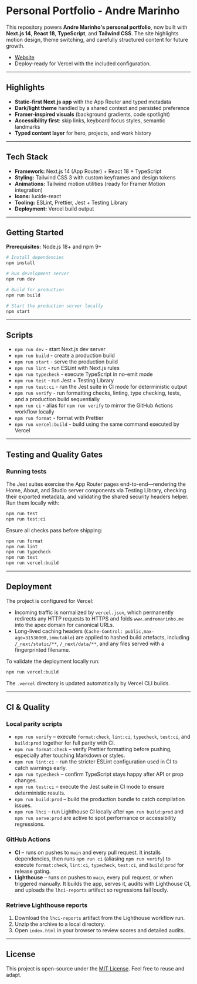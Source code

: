 ﻿# Personal Portfolio - Andre Marinho

This repository powers **Andre Marinho's personal portfolio**, now built with **Next.js 14**, **React 18**, **TypeScript**, and **Tailwind CSS**. The site highlights motion design, theme switching, and carefully structured content for future growth.

- [Website](https://andremarinho.me)
- Deploy-ready for Vercel with the included configuration.

---

## Highlights

- **Static-first Next.js app** with the App Router and typed metadata
- **Dark/light theme** handled by a shared context and persisted preference
- **Framer-inspired visuals** (background gradients, code spotlight)
- **Accessibility first**: skip links, keyboard focus styles, semantic landmarks
- **Typed content layer** for hero, projects, and work history

---

## Tech Stack

- **Framework:** Next.js 14 (App Router) + React 18 + TypeScript
- **Styling:** Tailwind CSS 3 with custom keyframes and design tokens
- **Animations:** Tailwind motion utilities (ready for Framer Motion integration)
- **Icons:** lucide-react
- **Tooling:** ESLint, Prettier, Jest + Testing Library
- **Deployment:** Vercel build output

---

## Getting Started

**Prerequisites:** Node.js 18+ and npm 9+

```bash
# Install dependencies
npm install

# Run development server
npm run dev

# Build for production
npm run build

# Start the production server locally
npm start
```

---

## Scripts

- `npm run dev` - start Next.js dev server
- `npm run build` - create a production build
- `npm run start` - serve the production build
- `npm run lint` - run ESLint with Next.js rules
- `npm run typecheck` - execute TypeScript in no-emit mode
- `npm run test` - run Jest + Testing Library
- `npm run test:ci` - run the Jest suite in CI mode for deterministic output
- `npm run verify` - run formatting checks, linting, type checking, tests, and a production build sequentially
- `npm run ci` - alias for `npm run verify` to mirror the GitHub Actions workflow locally
- `npm run format` - format with Prettier
- `npm run vercel:build` - build using the same command executed by Vercel

---

## Testing and Quality Gates

### Running tests

The Jest suites exercise the App Router pages end-to-end—rendering the Home, About, and Studio server components via Testing Library, checking their exported metadata, and validating the shared security headers helper. Run them locally with:

```bash
npm run test
npm run test:ci
```

Ensure all checks pass before shipping:

```bash
npm run format
npm run lint
npm run typecheck
npm run test
npm run vercel:build
```

---

## Deployment

The project is configured for Vercel:

- Incoming traffic is normalized by `vercel.json`, which permanently redirects any HTTP requests to HTTPS and folds `www.andremarinho.me` into the apex domain for canonical URLs.
- Long-lived caching headers (`Cache-Control: public,max-age=31536000,immutable`) are applied to hashed build artefacts, including `/_next/static/**`, `/_next/data/**`, and any files served with a fingerprinted filename.

To validate the deployment locally run:

```bash
npm run vercel:build
```

The `.vercel` directory is updated automatically by Vercel CLI builds.

---

## CI & Quality

### Local parity scripts

- `npm run verify` – execute `format:check`, `lint:ci`, `typecheck`, `test:ci`, and `build:prod` together for full parity with CI.
- `npm run format:check` – verify Prettier formatting before pushing, especially after touching Markdown or styles.
- `npm run lint:ci` – run the stricter ESLint configuration used in CI to catch warnings early.
- `npm run typecheck` – confirm TypeScript stays happy after API or prop changes.
- `npm run test:ci` – execute the Jest suite in CI mode to ensure deterministic results.
- `npm run build:prod` – build the production bundle to catch compilation issues.
- `npm run lhci` – run Lighthouse CI locally after `npm run build:prod` and `npm run serve:prod` are active to spot performance or accessibility regressions.

### GitHub Actions

- **CI** – runs on pushes to `main` and every pull request. It installs dependencies, then runs `npm run ci` (aliasing `npm run verify`) to execute `format:check`, `lint:ci`, `typecheck`, `test:ci`, and `build:prod` for release gating.
- **Lighthouse** – runs on pushes to `main`, every pull request, or when triggered manually. It builds the app, serves it, audits with Lighthouse CI, and uploads the `lhci-reports` artifact so regressions fail loudly.

### Retrieve Lighthouse reports

1. Download the `lhci-reports` artifact from the Lighthouse workflow run.
2. Unzip the archive to a local directory.
3. Open `index.html` in your browser to review scores and detailed audits.

---

## License

This project is open-source under the [MIT License](LICENSE). Feel free to reuse and adapt.
